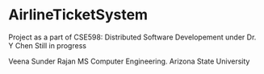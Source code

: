 # AirlineTicketSystem

Project as a part of CSE598: Distributed Software Developement under Dr. Y Chen
Still in progress


Veena Sunder Rajan
MS Computer Engineering. Arizona State University
